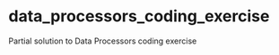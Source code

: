 data_processors_coding_exercise
===============================

Partial solution to Data Processors coding exercise
